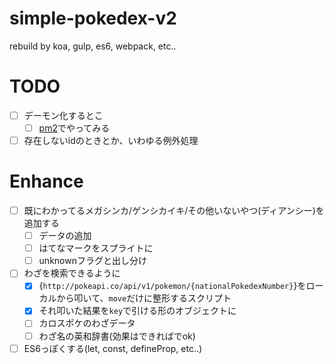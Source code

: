 simple-pokedex-v2
=================

rebuild by koa, gulp, es6, webpack, etc..


# TODO
- [ ] デーモン化するとこ
  - [ ] [pm2](https://github.com/Unitech/pm2)でやってみる
- [ ] 存在しないidのときとか、いわゆる例外処理

# Enhance
- [ ] 既にわかってるメガシンカ/ゲンシカイキ/その他いないやつ(ディアンシー)を追加する
  - [ ] データの追加
  - [ ] はてなマークをスプライトに
  - [ ] unknownフラグと出し分け
- [ ] わざを検索できるように
  - [x] {``http://pokeapi.co/api/v1/pokemon/{nationalPokedexNumber}``}をローカルから叩いて、``move``だけに整形するスクリプト
  - [x] それ叩いた結果を``key``で引ける形のオブジェクトに
  - [ ] カロスポケのわざデータ
  - [ ] わざ名の英和辞書(効果はできればでok)
- [ ] ES6っぽくする(let, const, defineProp, etc..)
